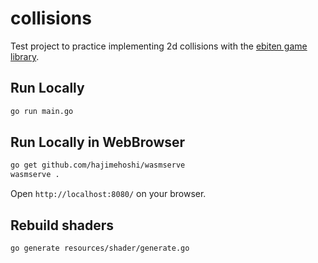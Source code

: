 # collisions
Test project to practice implementing 2d collisions with the [ebiten game library](https://ebiten.org/).

## Run Locally

```sh
go run main.go
```

## Run Locally in WebBrowser

```sh
go get github.com/hajimehoshi/wasmserve
wasmserve .
```

Open `http://localhost:8080/` on your browser.

## Rebuild shaders

```sh
go generate resources/shader/generate.go
```
